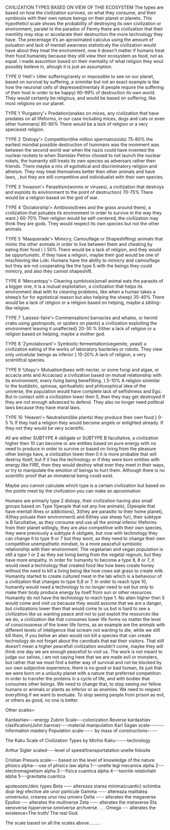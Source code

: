 CIVILIZATION TYPES BASED ON VIEW OF THIE ECOSYSTEM
The types are based on how the civilization survives, on what they consume, and their symbiosis with their own nature beings on their planet or planets. This hypotheticl scale shows the probability of destroying its own civilization or environment, paralel to the paradox of Fermy there are civilization that their mentility may stop or accelarate their destruction the more technology they have. The precentage it’s an aproximated calculus using the amount of poluation and lack of mentall awarness statisticaly the civilization would have about they treat the environment, now it doesn’t matter if humans treat their food humanley because they still view their ecosystem as food, not as equal. I made assumtion based on their mentality of what religion they woul possibly beileve in, altough it is just an assumption.

TYPE  0 ‘Hell’> Utter suffering(rarely or impossible to see on our planet, based on survival by suffering, a simmilar but not an exact example is like how the neuronal cells of depressed/mentaly ill people require the suffering of their host in order to be happy) 90-99% of destruction its own world.
They would certainly be religious, and would be based on suffering, like most religions on our planet.

TYPE 1 ‘Purgatory’> Predation(snakes on mices, any civilization that have predates on all lifeforms, in our case including mices, dogs and cats or even other hummans) 85-90% 
There would be a lack of religion or a very speciesist religion. 

TYPE 2 ‘Distopy’> Competition(the million spermatozoids) 75-80% the earliest mondial possible destruction of hummans was the momment was between the second world war when the nazis could have invented the nuclear rockets to when Stanislav Petrov chosed to not launch the nuclear rokets, the humanity still treats its own species as adversars rather then friends. 
There maybe a mix of egotistical and discriminatory religion and atheism. They may treat themselves better then other animals and have laws, , but they are still competitive and individualist with their own species.

TYPE 3 ‘Invasion’> Parasitism(worms or viruses), a civilization that destroys and exploits its environment to the point of destruction} 70-75%
There would be a religion based on the god of war.

TYPE 4 ‘Dictatorship’> Antibiosis(trees and the grass around them), a civilization that poluates its environment in order to survive in the way they want.} 60-70%
Their religion would be self-centered, the civilization may think they are gods. They would respect its own species but not the other animals.

TYPE 5 ‘Masquerade’> Mimicry, Camouflage or Shapeshifting( animals that mimic the other animals in order to live between them and cheating by eating thier food ) } 50%
There would be a lack of religion, and they would be opportunistic. If they have a religion, maybe their god would be one of mischieving like Loki. Humans have the ability to mimicry and camouflage but they are not cooperating like the type 5 with the beings they could mimicry, and also they cannot shapeshift.

TYPE 6 ‘Mercantopy’> Cleaning symbiosis(small animal eats the parasits of a bigger one, it is a mutual exploitation, a civilization that helps its environment deal with its cleaning problems, like when a human takes a sheep’s fur for egotistical reason but also helping the sheep) 35-40%
There would be a lack of religion or a religion based on helping, maybe a sibling-like religion.

TYPE 7 ‘Laissez-faire’> Commensalism( barnacles and whales, or hermit crabs using gastropods, or spiders on plants) a civilization exploiting the environment leaving it unaffected} 20-30 %
Either a lack of religion or a religion based on helping, maybe a mother god.

TYPE 8 ‘Zymolaborant’> Symbiotic fermentation(vegemite, yeast) a civilization eating of the works of laboratory bacteries or robots. They view only unicelular beings as inferior } 15-20%
A lack of religion, a very scientifcal species.

TYPE 9 ‘Utopy’> Mutualism(bees with nectar, or some fungi and algae, or accacia ants and Accacias) a civilization based on mutual relationship with its environment, every living being benefitting. } 5-10%
A religion simmilar to the buddistic, spinosa, spiritualistic and philosophical idea of the universe, the population would have complete lack of selfishness and Ego. But in contact with a civilization lower then 5, then they may get destroyed if they are not enough advanced to defend. They also no longer need political laws because they have moral laws.

TYPE 10 ‘Heaven’> Neutralism(like plants) they produce their own food.} 0-5 %
If they had a religion they would become angels or enlighted already. If they not they would be very scientific.

All are either SUBTYPE A obligate or SUBTYPE B facultative, a civilization higher then 10 can become or are entities based on pure energy with no need to produce in order to survive or based on living from the pleasure other beings have, a civilization lower then 0 it is more probable that will destroy itself, but if it has the technology or if they were born entities with energy like FIRE, then they would destroy what ever they meet in their ways, or try to manipulate the emotion of beings to hurt them. Although there is no scientific proof that an immaterial being could exist.

Maybe you cannot calculate which type is a certain civilization but based on the points meet by the civilization you can make an aproximation

Humans are primarly type 2 distopy, their civilization having also small groups based on Type 1(people that eat any live animals), 0(people that have mentall illnes or addictions), 3(they are parasitic to their home planet), 4(they poluate their environment) and 6(they use sheep fur), their subtype is B facultative, as they consume and use all the animal inferior lifeforms from their planet willingly, they are also competitive with their own species, they were previously a subtype A obligate, but now with technology they can change it to type 9 or 7 but they wont, as they need to change their own competitive unempathetic mindset, to a more peacefull symbiotic relationship with their environment. The vegetarian and vegan population is still a type 1 or 2 as they eat living being from the vegetal regnum, but they have more empathy. In order for humanity to become a type 9, 8 or 7, it would need a technology that created food like how bees create honey without the need to kill a living being like how cows eat grass to create milk. Humanity started to create cultured meat in the lab which is a behaviour of a civilization that changes to type 9,8 or 7. In order to reach type 10, humanity would need a technology to no longer need to eat but only to make their body produce energy by itself from sun or other resources. Humanity do not have the technology to reach type 1. No alien higher then 5 would come and visit us because they would assume that we are a danger, but civilizations lower then that would come to us but is hard to see a civilization like us wanting peace and not to just exploit the resources like we do, a civilization like that consumes lower life forms no matter the level of consciousness of the lower life forms, as an example are the animals with different levels of inteligence that scream not wanting to die, while we still kill them, if you belive an alien would not kill a species that can create technology do not forget about the cannibals that eat their visitors. That still doesn’t mean a higher peacefull civilization wouldn’t come, maybe they will think one day we are enough peacefull to visit us. The work is not meant to judge our selves, i am not saying here that we are made evil or monsters, but rather that we must find a better way of survival and not be blocked by our own subjective experience, there is no good or bad human, its just that we were born on a unlucky planet with a nature that preferred competition in order to transfer the proteins in a cycle of life, and with bodies that consumes other beings. We need to change that, to stop seeing our fellow humans or animals or plants as inferior or as enemies. We need to respect everything if we want to evoluate. To stop seeing people from prison as evil, or others as good, no one is better.


Other scales>

Kardashiev---energy
Zubrin Scale---colonization
Reverse kardashiev clasification(John barrow)----material manipulation
Karl Sagan scale-------information mastery
Population scale-----
by mass of constructions-----

The Kaku Scale of Civilization Types by Michio Kaku------technology

Arthur Sigler scaled----level of speed/transportatation unelte folosite



Cristian Presura scale--- based on the level of knowledge of the nature phisics
alpha---use of phisics law
alpha 1---unelte legi mecanice
alpha 2---electromagnetism
alpha 3---fizica cuantica
alpha 4---teoriile relativitatii
alpha 5---gravitatia cuantica

apoteozeic/deic types
Beta ---- altereaza starea minima(cuantic) schimba doar legi efective ale unor particule
Gamma ---- altereaza realitatea universului, crearea unui nou univers
Delta ---- alterates the megaverse
Epsilon --- alterates the multiverse
Zeta ---- alterates the metaverse 
Eta xenoverse
hyperverse
omniverse
archverse
.
.
.
Omega --- alterates the existence=The truth/ The real God.


The scale based on all the scales above.........
